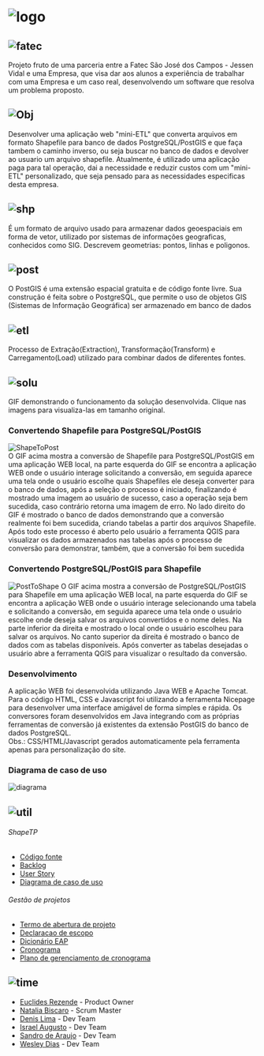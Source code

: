 # ![logo](https://github.com/WeDias/ShapeTP/blob/master/Ignorar/Img/logo.png)

## ![fatec](https://github.com/WeDias/ShapeTP/blob/master/Ignorar/Img/fatec0.png)
Projeto fruto de uma parceria entre a Fatec São José dos Campos - Jessen Vidal e uma Empresa, que visa dar aos alunos a experiência de trabalhar com uma Empresa e um caso real, desenvolvendo um software que resolva um problema proposto.

## ![Obj](https://github.com/WeDias/ShapeTP/blob/master/Ignorar/Img/Obj1.png)
Desenvolver uma aplicação web "mini-ETL" que converta arquivos em formato Shapefile para banco de dados PostgreSQL/PostGIS e que faça tambem o caminho inverso, ou seja buscar no banco de dados e devolver ao usuario um arquivo shapefile. Atualmente, é utilizado uma aplicação paga para tal operação, dai a necessidade e reduzir custos com um "mini-ETL" personalizado, que seja pensado para as necessidades especificas desta empresa.

## ![shp](https://github.com/WeDias/ShapeTP/blob/master/Ignorar/Img/shp.png)
É um formato de arquivo usado para armazenar dados geoespaciais em forma de vetor, utilizado por sistemas de informações geograficas, conhecidos como SIG. Descrevem geometrias: pontos, linhas e poligonos. 

## ![post](https://github.com/WeDias/ShapeTP/blob/master/Ignorar/Img/Post.png)
O PostGIS é uma extensão espacial gratuita e de código fonte livre. Sua construção é feita sobre o PostgreSQL, que permite o uso de objetos GIS (Sistemas de Informação Geográfica) ser armazenado em banco de dados

## ![etl](https://github.com/WeDias/ShapeTP/blob/master/Ignorar/Img/etl.png)
Processo de Extração(Extraction), Transformação(Transform) e Carregamento(Load) utilizado para combinar dados de diferentes fontes.

## ![solu](https://github.com/WeDias/ShapeTP/blob/master/Ignorar/Img/Solu.png)
GIF demonstrando o funcionamento da solução desenvolvida. Clique nas imagens para visualiza-las em tamanho original.

### Convertendo Shapefile para PostgreSQL/PostGIS
![ShapeToPost](https://github.com/WeDias/ShapeTP/blob/master/Ignorar/Img/ShapeToPost.gif)  
O GIF acima mostra a conversão de Shapefile para PostgreSQL/PostGIS em uma aplicação WEB local, na parte esquerda do GIF se encontra a aplicação WEB onde o usuário interage solicitando a conversão, em seguida aparece uma tela onde o usuário escolhe quais Shapefiles ele deseja converter para o banco de dados, após a seleção o processo é iniciado, finalizando é mostrado uma imagem ao usuário de sucesso, caso a operação seja bem sucedida, caso contrário retorna uma imagem de erro. No lado direito do GIF é mostrado o banco de dados demonstrando que a conversão realmente foi bem sucedida, criando tabelas a partir dos arquivos Shapefile. Após todo este processo é aberto pelo usuário a ferramenta QGIS para visualizar os dados armazenados nas tabelas após o processo de conversão para demonstrar, também, que a conversão foi bem sucedida

### Convertendo PostgreSQL/PostGIS para Shapefile
![PostToShape](https://github.com/WeDias/ShapeTP/blob/master/Ignorar/Img/PostToShape.gif)
O GIF acima mostra a conversão de PostgreSQL/PostGIS para Shapefile em uma aplicação WEB local, na parte esquerda do GIF se encontra a aplicação WEB onde o usuário interage selecionando uma tabela e solicitando a conversão, em seguida aparece uma tela onde o usuário escolhe onde deseja salvar os arquivos convertidos e o nome deles. Na parte inferior da direita e mostrado o local onde o usuário escolheu para salvar os arquivos. No canto superior da direita é mostrado o banco de dados com as tabelas disponíveis. Após converter as tabelas desejadas o usuário abre a ferramenta QGIS para visualizar o resultado da conversão.

### Desenvolvimento
A aplicação WEB foi desenvolvida utilizando Java WEB e Apache Tomcat. 
Para o código HTML, CSS e Javascript foi utilizando a ferramenta Nicepage
para desenvolver uma interface amigável de forma simples e rápida.
Os conversores foram desenvolvidos em Java integrando com as próprias ferramentas de conversão
já existentes da extensão PostGIS do banco de dados PostgreSQL.  
Obs.: CSS/HTML/Javascript gerados automaticamente pela ferramenta apenas para personalização do site.

### Diagrama de caso de uso
![diagrama](https://github.com/WeDias/ShapeTP/blob/master/Ignorar/Img/Diagrama%20de%20caso%20de%20uso.png)  

## ![util](https://github.com/WeDias/ShapeTP/blob/master/Ignorar/Img/Util.png)
###### ShapeTP
* [Código fonte](https://github.com/WeDias/ShapeTP/tree/master/C%C3%B3digo/ShapeTP)
* [Backlog](https://github.com/WeDias/ShapeTP/blob/master/Documenta%C3%A7%C3%A3o/Backlog.pdf)
* [User Story](https://github.com/WeDias/ShapeTP/blob/master/Documenta%C3%A7%C3%A3o/User_story.pdf)
* [Diagrama de caso de uso](https://github.com/WeDias/ShapeTP/blob/master/Documenta%C3%A7%C3%A3o/Diagrama%20de%20caso%20de%20uso.pdf)  
###### Gestão de projetos
* [Termo de abertura de projeto](https://github.com/WeDias/ShapeTP/blob/master/Documenta%C3%A7%C3%A3o/TermoDeAberturaDeProjeto.pdf)
* [Declaracao de escopo](https://github.com/WeDias/ShapeTP/blob/master/Documenta%C3%A7%C3%A3o/DeclaracaoDeEscopo.pdf)
* [Dicionário EAP](https://github.com/WeDias/ShapeTP/blob/master/Documenta%C3%A7%C3%A3o/DicionarioEAP.pdf)
* [Cronograma](https://github.com/WeDias/ShapeTP/blob/master/Documenta%C3%A7%C3%A3o/Cronograma.pdf)
* [Plano de gerenciamento de cronograma](https://github.com/WeDias/ShapeTP/blob/master/Documenta%C3%A7%C3%A3o/Plano%20de%20gerenciamento%20de%20cronograma.pdf)

## ![time](https://github.com/WeDias/ShapeTP/blob/master/Ignorar/Img/time.png)
* [Euclides Rezende](https://www.linkedin.com/in/euclides-rezende-0940458/) - Product Owner
* [Natalia Biscaro](https://www.linkedin.com/in/nataliabiscaro/?originalSubdomain=br) - Scrum Master
* [Denis Lima](https://www.linkedin.com/in/denis-f-lima/) - Dev Team
* [Israel Augusto](https://github.com/IsraelAugusto0110) - Dev Team
* [Sandro de Araujo](https://github.com/shaka20100) - Dev Team
* [Wesley Dias](https://www.linkedin.com/in/wesley-dias-bba3a11b2/) - Dev Team
